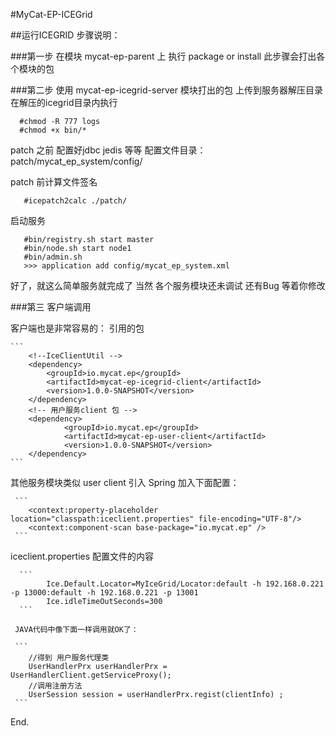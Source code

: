
#MyCat-EP-ICEGrid 

##运行ICEGRID 步骤说明：

###第一步 在模块 mycat-ep-parent 上 执行 package or install
此步骤会打出各个模块的包

###第二步 使用 mycat-ep-icegrid-server 模块打出的包 上传到服务器解压目录 
 在解压的icegrid目录内执行 
    
  ```   
    #chmod -R 777 logs
    #chmod +x bin/*
  ```
 
 patch 之前 配置好jdbc jedis 等等 
 配置文件目录：patch/mycat_ep_system/config/
 
 patch 前计算文件签名
 
 ```
    #icepatch2calc ./patch/
 ```
 
 启动服务
 
 ```
    #bin/registry.sh start master
    #bin/node.sh start node1
    #bin/admin.sh 
    >>> application add config/mycat_ep_system.xml
 ```
 
好了，就这么简单服务就完成了 当然 各个服务模块还未调试 还有Bug 等着你修改 


###第三 客户端调用  

客户端也是非常容易的：
引用的包

    ```
        <!--IceClientUtil -->
        <dependency>
            <groupId>io.mycat.ep</groupId>
            <artifactId>mycat-ep-icegrid-client</artifactId>
            <version>1.0.0-SNAPSHOT</version>
        </dependency>
        <!-- 用户服务client 包 -->
        <dependency>
                <groupId>io.mycat.ep</groupId>
                <artifactId>mycat-ep-user-client</artifactId>
                <version>1.0.0-SNAPSHOT</version>
        </dependency>
    ```
    
其他服务模块类似 user client 引入
Spring 加入下面配置：

     ```
        <context:property-placeholder location="classpath:iceclient.properties" file-encoding="UTF-8"/>
        <context:component-scan base-package="io.mycat.ep" />
     ```
     
iceclient.properties 配置文件的内容
        
      ```       
            Ice.Default.Locator=MyIceGrid/Locator:default -h 192.168.0.221 -p 13000:default -h 192.168.0.221 -p 13001
            Ice.idleTimeOutSeconds=300
      ```
      
     JAVA代码中像下面一样调用就OK了：
     
     ```
        //得到 用户服务代理类            
        UserHandlerPrx userHandlerPrx = UserHandlerClient.getServiceProxy();
        //调用注册方法
        UserSession session = userHandlerPrx.regist(clientInfo) ;
     ```
End.

